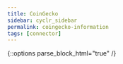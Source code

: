 ```yaml
---
title: CoinGecko
sidebar: cyclr_sidebar
permalink: coingecko-information
tags: [connector]
---
```

{::options parse_block_html="true" /}

